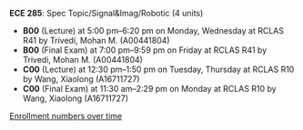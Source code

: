 **ECE 285**: Spec Topic/Signal&Imag/Robotic (4 units)

- **B00** (Lecture) at 5:00 pm–6:20 pm on Monday, Wednesday at RCLAS R41 by Trivedi, Mohan M. (A00441804)
- **B00** (Final Exam) at 7:00 pm–9:59 pm on Friday at RCLAS R41 by Trivedi, Mohan M. (A00441804)
- **C00** (Lecture) at 12:30 pm–1:50 pm on Tuesday, Thursday at RCLAS R10 by Wang, Xiaolong (A16711727)
- **C00** (Final Exam) at 11:30 am–2:29 pm on Monday at RCLAS R10 by Wang, Xiaolong (A16711727)

[Enrollment numbers over time](./ECE285.tsv)
